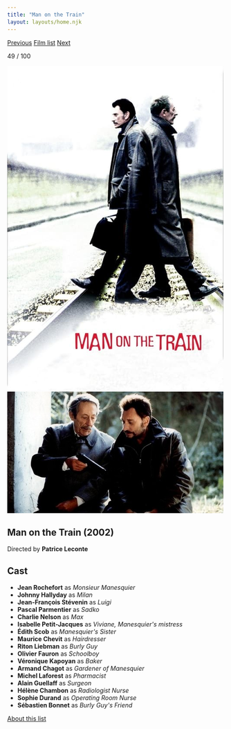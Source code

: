 ```yaml
---
title: "Man on the Train"
layout: layouts/home.njk
---
```


<nav class="films">
  <a class="prev" href="../the-bourne-identity">Previous</a>
  <a href="../">Film list</a>
  <a class="next" href="../phone-booth">Next</a>
</nav>

<p>49 / 100</p>

<article class="film">
  <div class="backdrop-and-poster">
    <img class="poster" src="../films/posters/man-on-the-train.jpg" alt="">
    <img class="backdrop" src="../films/backdrops/man-on-the-train.jpg" alt="">
  </div>

  <h1>Man on the Train (2002)</h1>

  <p class="director">
    Directed by <strong>Patrice Leconte</strong>
  </p>


  <h2>
    Cast
  </h2>
  <ul>
    <li><strong>Jean Rochefort</strong> as <em>Monsieur Manesquier</em></li>
<li><strong>Johnny Hallyday</strong> as <em>Milan</em></li>
<li><strong>Jean-François Stévenin</strong> as <em>Luigi</em></li>
<li><strong>Pascal Parmentier</strong> as <em>Sadko</em></li>
<li><strong>Charlie Nelson</strong> as <em>Max</em></li>
<li><strong>Isabelle Petit-Jacques</strong> as <em>Viviane, Manesquier's mistress</em></li>
<li><strong>Édith Scob</strong> as <em>Manesquier's Sister</em></li>
<li><strong>Maurice Chevit</strong> as <em>Hairdresser</em></li>
<li><strong>Riton Liebman</strong> as <em>Burly Guy</em></li>
<li><strong>Olivier Fauron</strong> as <em>Schoolboy</em></li>
<li><strong>Véronique Kapoyan</strong> as <em>Baker</em></li>
<li><strong>Armand Chagot</strong> as <em>Gardener of Manesquier</em></li>
<li><strong>Michel Laforest</strong> as <em>Pharmacist</em></li>
<li><strong>Alain Guellaff</strong> as <em>Surgeon</em></li>
<li><strong>Hélène Chambon</strong> as <em>Radiologist Nurse</em></li>
<li><strong>Sophie Durand</strong> as <em>Operating Room Nurse</em></li>
<li><strong>Sébastien Bonnet</strong> as <em>Burly Guy's Friend</em></li>
  </ul>
</article>
<footer>
  <a href="../about">About this list</a>
</footer>
